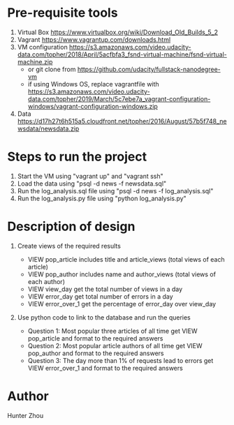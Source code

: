 # Pre-requisite tools
1. Virtual Box https://www.virtualbox.org/wiki/Download_Old_Builds_5_2
2. Vagrant https://www.vagrantup.com/downloads.html
3. VM configuration https://s3.amazonaws.com/video.udacity-data.com/topher/2018/April/5acfbfa3_fsnd-virtual-machine/fsnd-virtual-machine.zip
	* or git clone from https://github.com/udacity/fullstack-nanodegree-vm
	* if using Windows OS, replace vagrantfile with https://s3.amazonaws.com/video.udacity-data.com/topher/2019/March/5c7ebe7a_vagrant-configuration-windows/vagrant-configuration-windows.zip
4. Data https://d17h27t6h515a5.cloudfront.net/topher/2016/August/57b5f748_newsdata/newsdata.zip

# Steps to run the project
1. Start the VM using "vagrant up" and "vagrant ssh"
2. Load the data using "psql -d news -f newsdata.sql"
3. Run the log_analysis.sql file using "psql -d news -f log_analysis.sql"
4. Run the log_analysis.py file using "python log_analysis.py"

# Description of design
1. Create views of the required results
	* VIEW pop_article includes title and article_views (total views of each article)
	* VIEW pop_author includes name and author_views (total views of each author)
	* VIEW view_day get the total number of views in a day
	* VIEW error_day get total number of errors in a day
	* VIEW error_over_1 get the percentage of error_day over view_day
	
2. Use python code to link to the database and run the queries
	* Question 1: Most popular three articles of all time
		get VIEW pop_article and format to the required answers
	* Question 2: Most popular article authors of all time
		get VIEW pop_author and format to the required answers
	* Question 3: The day more than 1% of requests lead to errors
		get VIEW error_over_1 and format to the required answers

# Author
Hunter Zhou